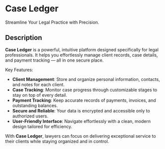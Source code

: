 # Case Ledger

Streamline Your Legal Practice with Precision.


## Description

**Case Ledger** is a powerful, intuitive platform designed specifically for legal professionals. It helps you effortlessly manage client records, case details, and payment tracking — all in one secure place.

Key Features:
- **Client Management**: Store and organize personal information, contacts, and notes for each client.
- **Case Tracking**: Monitor case progress through customizable stages to stay on top of every detail.
- **Payment Tracking**: Keep accurate records of payments, invoices, and outstanding balances.
- **Secure and Reliable**: Your data is encrypted and accessible only to authorized users.
- **User-Friendly Interface**: Navigate effortlessly with a clean, modern design tailored for efficiency.

With **Case Ledger**, lawyers can focus on delivering exceptional service to their clients while staying organized and in control.
